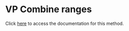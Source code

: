 <!---->
# VP Combine ranges

Click [here](https://developer.4d.com/docs/ViewPro/method-list#vp-combine-ranges) to access the documentation for this method.

